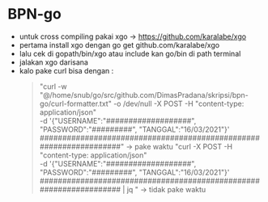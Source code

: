 # BPN-go

- untuk cross compiling pakai xgo → https://github.com/karalabe/xgo
- pertama install xgo dengan go get github.com/karalabe/xgo
- lalu cek di gopath/bin/xgo atau include kan go/bin di path terminal
- jalakan xgo darisana
- kalo pake curl bisa dengan :
  > "curl -w "@/home/snub/go/src/github.com/DimasPradana/skripsi/bpn-go/curl-formatter.txt" -o /dev/null -X POST -H "content-type: application/json" \
-d '{"USERNAME":"###################", "PASSWORD":"#########", "TANGGAL":"16/03/2021"}' \
###################################################################" → pake waktu
  > "curl -X POST -H "content-type: application/json" \
-d '{"USERNAME":"###################", "PASSWORD":"#########", "TANGGAL":"16/03/2021"}' \
################################################################### | jq  " → tidak pake waktu
